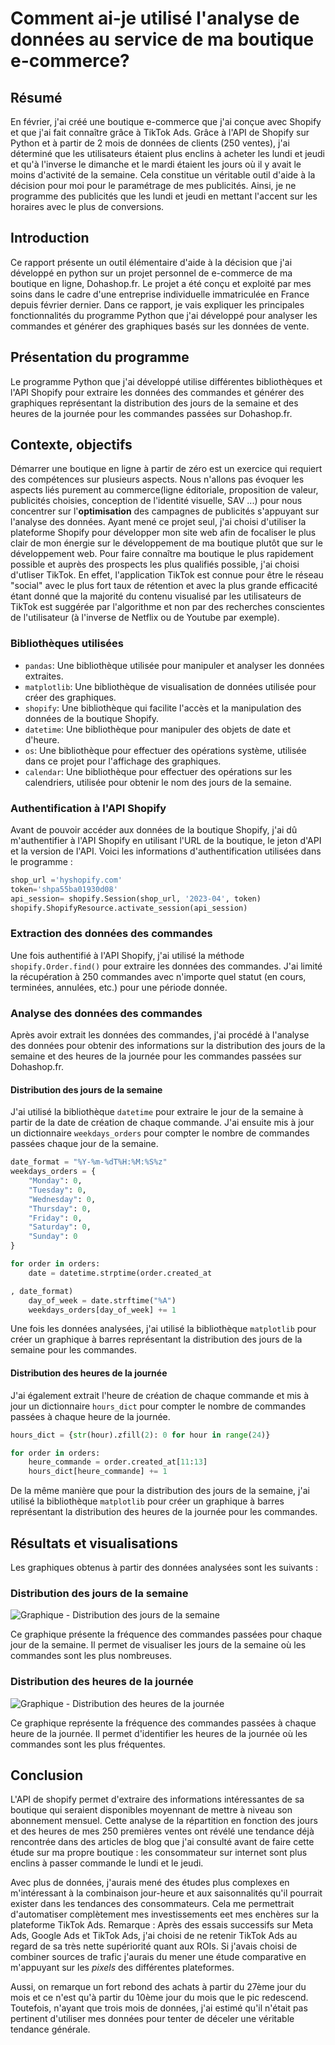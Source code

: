 # Comment ai-je utilisé l'analyse de données au service de ma boutique e-commerce? 

## Résumé 

En février, j'ai créé une boutique e-commerce que j'ai conçue avec Shopify et que j'ai fait connaître grâce à TikTok Ads. 
Grâce à l'API de Shopify sur Python et à partir de 2 mois de données de clients (250 ventes), j'ai déterminé que les utilisateurs étaient plus enclins à acheter les lundi et jeudi et qu'à l'inverse le dimanche et le mardi étaient les jours où il y avait le moins d'activité de la semaine.
Cela constitue un véritable outil d'aide à la décision pour moi pour le paramétrage de mes publicités. Ainsi, je ne programme des publicités que les lundi et jeudi en mettant l'accent sur les horaires avec le plus de conversions.
## Introduction
Ce rapport présente un outil élémentaire d'aide à la décision que j'ai développé en python sur un projet personnel de e-commerce de ma boutique en ligne, Dohashop.fr. Le projet a été conçu et exploité par mes soins dans le cadre d'une entreprise individuelle immatriculée en France depuis février dernier.  Dans ce rapport, je vais expliquer les principales fonctionnalités du programme Python que j'ai développé pour analyser les commandes et générer des graphiques basés sur les données de vente.

## Présentation du programme

Le programme Python que j'ai développé utilise différentes bibliothèques et l'API Shopify pour extraire les données des commandes et générer des graphiques représentant la distribution des jours de la semaine et des heures de la journée pour les commandes passées sur Dohashop.fr.

## Contexte, objectifs 

Démarrer une boutique en ligne à partir de zéro est un exercice qui requiert des compétences sur plusieurs aspects. Nous n'allons pas évoquer les aspects liés purement au commerce(ligne éditoriale, proposition de valeur, publicités choisies, conception de l'identité visuelle, SAV ...) pour nous concentrer sur l'**optimisation** des campagnes de publicités s'appuyant sur l'analyse des données.
Ayant mené ce projet seul, j'ai choisi d'utiliser la plateforme Shopify pour développer mon site web afin de focaliser le plus clair de mon énergie sur le développement de ma boutique plutôt que sur le développement web.
Pour faire connaître ma boutique le plus rapidement possible et auprès des prospects les plus qualifiés possible, j'ai choisi d'utliser TikTok. En effet, l'application TikTok est connue pour être le réseau "social" avec le plus fort taux de rétention et avec la plus grande efficacité étant donné que la majorité du contenu visualisé par les utilisateurs de TikTok est suggérée par l'algorithme et non par des recherches conscientes de l'utilisateur (à l'inverse de Netflix ou de Youtube par exemple).


### Bibliothèques utilisées
- `pandas`: Une bibliothèque utilisée pour manipuler et analyser les données extraites.
- `matplotlib`: Une bibliothèque de visualisation de données utilisée pour créer des graphiques.
- `shopify`: Une bibliothèque qui facilite l'accès et la manipulation des données de la boutique Shopify.
- `datetime`: Une bibliothèque pour manipuler des objets de date et d'heure.
- `os`: Une bibliothèque pour effectuer des opérations système, utilisée dans ce projet pour l'affichage des graphiques.
- `calendar`: Une bibliothèque pour effectuer des opérations sur les calendriers, utilisée pour obtenir le nom des jours de la semaine.

### Authentification à l'API Shopify
Avant de pouvoir accéder aux données de la boutique Shopify, j'ai dû m'authentifier à l'API Shopify en utilisant l'URL de la boutique, le jeton d'API et la version de l'API. Voici les informations d'authentification utilisées dans le programme :
```python
shop_url ='hyshopify.com'
token='shpa55ba01930d08'
api_session= shopify.Session(shop_url, '2023-04', token)
shopify.ShopifyResource.activate_session(api_session)
```

### Extraction des données des commandes
Une fois authentifié à l'API Shopify, j'ai utilisé la méthode `shopify.Order.find()` pour extraire les données des commandes. J'ai limité la récupération à 250 commandes avec n'importe quel statut (en cours, terminées, annulées, etc.) pour une période donnée.

### Analyse des données des commandes
Après avoir extrait les données des commandes, j'ai procédé à l'analyse des données pour obtenir des informations sur la distribution des jours de la semaine et des heures de la journée pour les commandes passées sur Dohashop.fr.

#### Distribution des jours de la semaine
J'ai utilisé la bibliothèque `datetime` pour extraire le jour de la semaine à partir de la date de création de chaque commande. J'ai ensuite mis à jour un dictionnaire `weekdays_orders` pour compter le nombre de commandes passées chaque jour de la semaine.

```python
date_format = "%Y-%m-%dT%H:%M:%S%z"
weekdays_orders = {
    "Monday": 0,
    "Tuesday": 0,
    "Wednesday": 0,
    "Thursday": 0,
    "Friday": 0,
    "Saturday": 0,
    "Sunday": 0
}

for order in orders:
    date = datetime.strptime(order.created_at

, date_format)
    day_of_week = date.strftime("%A")
    weekdays_orders[day_of_week] += 1
```

Une fois les données analysées, j'ai utilisé la bibliothèque `matplotlib` pour créer un graphique à barres représentant la distribution des jours de la semaine pour les commandes.

#### Distribution des heures de la journée
J'ai également extrait l'heure de création de chaque commande et mis à jour un dictionnaire `hours_dict` pour compter le nombre de commandes passées à chaque heure de la journée.

```python
hours_dict = {str(hour).zfill(2): 0 for hour in range(24)}

for order in orders:
    heure_commande = order.created_at[11:13]
    hours_dict[heure_commande] += 1
```

De la même manière que pour la distribution des jours de la semaine, j'ai utilisé la bibliothèque `matplotlib` pour créer un graphique à barres représentant la distribution des heures de la journée pour les commandes.

## Résultats et visualisations
Les graphiques obtenus à partir des données analysées sont les suivants :

### Distribution des jours de la semaine
![Graphique - Distribution des jours de la semaine](Figure_1.png)

Ce graphique présente la fréquence des commandes passées pour chaque jour de la semaine. Il permet de visualiser les jours de la semaine où les commandes sont les plus nombreuses.

### Distribution des heures de la journée
![Graphique - Distribution des heures de la journée](Figure_2.png)

Ce graphique représente la fréquence des commandes passées à chaque heure de la journée. Il permet d'identifier les heures de la journée où les commandes sont les plus fréquentes.

## Conclusion

L'API de shopify permet d'extraire des informations intéressantes de sa boutique qui seraient disponibles moyennant de mettre à niveau son abonnement mensuel.
Cette analyse de la répartition en fonction des jours et des heures de mes 250 premières ventes ont révélé une tendance déjà rencontrée dans des articles de blog que j'ai consulté avant de faire cette étude sur ma propre boutique : les consommateur sur internet sont plus enclins à passer commande le lundi et le jeudi.

Avec plus de données, j'aurais mené des études plus complexes en m'intéressant à la combinaison jour-heure et aux saisonnalités qu'il pourrait exister dans les tendances des consommateurs. Cela me permettrait d'automatiser complètement mes investissements eet mes enchères sur la plateforme TikTok Ads.
Remarque : Après des essais successifs sur Meta Ads, Google Ads et TikTok Ads, j'ai choisi de ne retenir TikTok Ads au regard de sa très nette supériorité quant aux ROIs. Si j'avais choisi de combiner sources de trafic j'aurais du mener une étude comparative en m'appuyant sur les *pixels* des différentes plateformes.

Aussi, on remarque un fort rebond des achats à partir du 27ème jour du mois et ce n'est qu'à partir du 10ème jour du mois que le pic redescend. Toutefois, n'ayant que trois mois de données, j'ai estimé qu'il n'était pas pertinent d'utiliser mes données pour tenter de déceler une véritable tendance générale.


